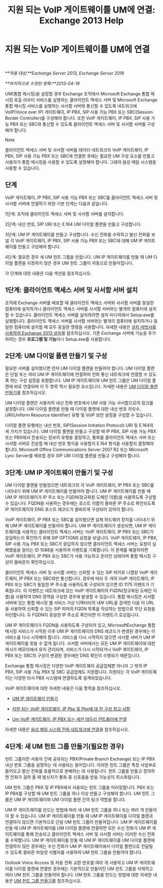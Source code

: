﻿---
title: '지원 되는 VoIP 게이트웨이를 UM에 연결: Exchange 2013 Help'
TOCTitle: 지원 되는 VoIP 게이트웨이를 UM에 연결
ms:assetid: b8dfc8bd-2ee5-418d-b0a4-4fa2ec7e2a2e
ms:mtpsurl: https://technet.microsoft.com/ko-kr/library/Bb124360(v=EXCHG.150)
ms:contentKeyID: 50556072
ms.date: 05/22/2018
mtps_version: v=EXCHG.150
ms.translationtype: MT
---

# 지원 되는 VoIP 게이트웨이를 UM에 연결

 

_**적용 대상:**Exchange Server 2013, Exchange Server 2016_

_**마지막으로 수정된 항목:**2013-04-19_

UM(통합 메시징)을 설정할 경우 Exchange 조직에서 Microsoft Exchange 통합 메시징 호출 라우터 서비스를 실행하는 클라이언트 액세스 서버 및 Microsoft Exchange 통합 메시징 서비스를 실행하는 사서함 서버와 통신할 수 있도록 네트워크에 VoIP(Voice over IP) 게이트웨이, IP PBX, SIP 사용 가능 PBX 또는 SBC(Session Border Controller)를 구성해야 합니다. 또한 VoIP 게이트웨이, IP PBX, SIP 사용 가능 PBX 또는 SBC와 통신할 수 있도록 클라이언트 액세스 서버 및 사서함 서버를 구성해야 합니다.


> [!NOTE]
> 클라이언트 액세스 서버 및 사서함 서버를 데이터 네트워크의 VoIP 게이트웨이, IP PBX, SIP 사용 가능 PBX 또는 SBC에 연결한 후에는 필요한 UM 구성 요소를 만들고 사용자가 통합 메시징을 사용할 수 있도록 설정해야 합니다. 그래야 음성 메일 시스템을 사용할 수 있습니다.



## 단계

VoIP 게이트웨이, IP PBX, SIP 사용 가능 PBX 또는 SBC를 클라이언트 액세스 서버 및 사서함 서버에 연결하기 위한 기본 단계는 다음과 같습니다.

1단계: 조직에 클라이언트 액세스 서버 및 사서함 서버를 설치합니다.

2단계: 내선 번호, SIP URI 또는 E.164 UM 다이얼 플랜을 만들고 구성합니다.

3단계: UM IP 게이트웨이를 만들고 구성합니다. 수신 전화를 수락하고 발신 전화를 보낼 각 VoIP 게이트웨이, IP PBX, SIP 사용 가능 PBX 또는 SBC에 대해 UM IP 게이트웨이를 만들고 구성해야 합니다.

4단계: 필요한 경우 새 UM 헌트 그룹을 만듭니다. UM IP 게이트웨이를 만들 때 UM 다이얼 플랜을 지정하지 않은 경우 UM 헌트 그룹이 자동으로 만들어집니다.

각 단계에 대한 내용은 다음 섹션을 참조하십시오.

## 1단계: 클라이언트 액세스 서버 및 사서함 서버 설치

조직에 Exchange 서버를 배포할 때 클라이언트 액세스 서버와 사서함 서버를 동일한 컴퓨터에 설치하거나 클라이언트 액세스 서버를 사서함 서버와는 별개의 컴퓨터에 설치할 수 있습니다. 클라이언트 액세스 서버를 설치하려면 설치 미디어에서 Setup.exe를 실행합니다. 클라이언트 액세스 서버를 사서함 서버와는 별개의 컴퓨터에 설치하거나 동일한 컴퓨터에 설치할 때 모두 동일한 명령을 사용합니다. 자세한 내용은 [설치 마법사를 사용하여 Exchange 2013 설치](install-exchange-2013-using-the-setup-wizard-exchange-2013-help.md)를 참조하십시오. 기존 Exchange 서버에 기능을 추가하려는 경우 **프로그램 및 기능**이나 Setup.exe를 사용합니다.

## 2단계: UM 다이얼 플랜 만들기 및 구성

필요한 서버를 설치했으면 먼저 UM 다이얼 플랜을 만들어야 합니다. UM 다이얼 플랜은 단일 또는 여러 UM IP 게이트웨이에 연결하여 전화 통신 네트워크에 연결할 수 있도록 하는 구성 설정을 포함합니다. UM IP 게이트웨이와 UM 헌트 그룹은 UM 다이얼 플랜에 바로 연결되며 이 두 항목 역시 필요한 요소입니다. 자세한 내용은 [UM 다이얼 플랜 만들기](create-a-um-dial-plan-exchange-2013-help.md)를 참조하십시오.

UM 다이얼 플랜은 사용자의 내선 전화 번호에서 UM 사용 가능 사서함으로의 링크를 설정합니다. UM 다이얼 플랜을 만들 때 다이얼 플랜에 대한 내선 번호 자릿수, URI(Uniform Resource Identifier) 유형 및 VoIP 보안 설정을 구성할 수 있습니다.

다이얼 플랜 유형에는 내선 번호, SIP(Session Initiation Protocol) URI 및 E.164의 세 가지가 있습니다. UM 다이얼 플랜을 만들고 구성할 때 IP PBX, SIP 사용 가능 PBX 또는 PBX에서 전송되는 정보의 유형을 결정하고, 통화를 클라이언트 액세스 서버 또는 사서함 서버로 전송할 때 내선 번호 형식을 사용할지 E.164 형식을 사용할지 결정해야 합니다. Microsoft Office Communications Server 2007 R2 또는 Microsoft Lync Server를 배포할 경우 SIP URI 다이얼 플랜을 만들고 구성해야 합니다.

## 3단계: UM IP 게이트웨이 만들기 및 구성

UM 다이얼 플랜을 만들었으면 네트워크의 각 VoIP 게이트웨이, IP PBX 또는 SBC를 나타내기 위해 UM IP 게이트웨이를 만들어야 합니다. UM IP 게이트웨이를 만들 때 UM IP 게이트웨이가 IP 주소 또는 FQDN(정규화된 도메인 이름)을 사용하도록 구성할 수 있습니다. FQDN을 사용하는 경우에는 호스트 이름이 올바른 IP 주소로 확인되도록 IP 게이트웨이의 DNS 호스트 레코드가 올바르게 구성되어 있어야 합니다.

VoIP 게이트웨이, IP PBX 또는 SBC를 설치했으면 실제 하드웨어 장치를 나타내기 위해 UM IP 게이트웨이를 만들어야 합니다. UM IP 게이트웨이가 생성되면, UM IP 게이트웨이를 사용하는 클라이언트 액세스 서버는 VoIP 게이트웨이, IP PBX 또는 SBC가 응답하는지 확인하기 위해 SIP OPTIONS 요청을 보냅니다. VoIP 게이트웨이, IP PBX, SIP 사용 가능 PBX 또는 SBC가 응답하지 않으면 클라이언트 액세스 서버는 요청이 실패했음을 알리는 ID 1088을 사용하여 이벤트를 기록합니다. 이 문제를 해결하려면 VoIP 게이트웨이, IP PBX 또는 SBC가 사용 가능하고 온라인 상태이며 통합 메시징 구성이 올바른지 확인하십시오.

클라이언트 액세스 서버 및 사서함 서버는 신뢰할 수 있는 SIP 피어로 나열된 VoIP 게이트웨이, IP PBX 또는 SBC와만 통신합니다. 경우에 따라 두 개의 VoIP 게이트웨이, IP PBX 또는 SBC가 동일한 IP 주소를 사용하도록 구성되어 있으면 ID 1175 이벤트가 기록됩니다. 이 이벤트는 네트워크에 있는 VoIP 게이트웨이의 FQDN(정규화된 도메인 이름)을 사용하여 DNS 영역을 구성한 경우에 발생할 수 있습니다. 통합 메시징은 사서함 서버에 있는 통합 메시징 웹 서비스 가상 디렉터리의 내부 URL을 검색한 다음 이 URL을 사용하여 신뢰할 수 있는 SIP 피어의 FQDN 목록을 작성하는 방법으로 무단 요청을 차단합니다. 두 FQDN이 동일한 IP 주소로 확인되면 이 이벤트가 로깅됩니다.

UM IP 게이트웨이가 FQDN을 사용하도록 구성되어 있고, MicrosoftExchange 통합 메시징 서비스가 시작된 이후 UM IP 게이트웨이의 DNS 레코드가 변경된 경우에는 이 서비스를 다시 시작해야 합니다. 서비스를 다시 시작하지 않으면 사서함 서버가 UM IP 게이트웨이를 찾을 수 없게 됩니다. 사서함 서버에서는 모든 UM IP 게이트웨이에 대한 캐시가 메모리에서 유지 관리되며, 서비스가 다시 시작되거나 VoIP 게이트웨이, IP PBX 또는 SBC의 구성이 변경된 경우에만 DNS 확인이 수행되기 때문입니다.

Exchange 통합 메시징은 다양한 VoIP 게이트웨이 공급업체뿐 아니라 그 밖의 IP PBX, SIP 사용 가능 PBX 및 SBC 공급업체도 지원합니다. 지원되는 각 VoIP 게이트웨이는 다양한 타사 PBX 시스템에 연결하도록 설계되었습니다.

VoIP 게이트웨이에 대한 자세한 내용은 다음 항목을 참조하십시오.

  - [UM IP 게이트웨이 만들기](create-a-um-ip-gateway-exchange-2013-help.md)

  - [지원 되는 VoIP 게이트웨이, IP Pbx 및 Pbx에 대 한 구성 참고 사항](configuration-notes-for-supported-voip-gateways-ip-pbxs-and-pbxs-exchange-2013-help.md)

  - [Um VoIP 게이트웨이, IP PBX 또는 세션 테두리 컨트롤러에 연결](connect-a-voip-gateway-ip-pbx-or-session-border-controller-to-um-exchange-2013-help.md)

자세한 내용은 [음성 메일 시스템 전화 네트워크에 연결](connect-your-voice-mail-system-to-your-telephone-network-exchange-2013-help.md)을 참조하십시오.

## 4단계: 새 UM 헌트 그룹 만들기(필요한 경우)

헌트 그룹이란 사용자 간에 공유되는 PBX(Private Branch Exchange) 또는 IP PBX 내선 번호 그룹을 설명하는 데 사용되는 용어입니다. 이러한 헌트 그룹은 특정 사업부로 들어오고 발신 전화를 효율적으로 분배하는 데 사용됩니다. 헌트 그룹을 만들고 정의하면 전화가 걸려 올 때 발신자가 통화 중 신호음을 받을 가능성이 최소화됩니다.

UM 헌트 그룹은 PBX 및 IP PBX에서 사용되는 헌트 그룹을 미러링합니다. PBX 또는 IP PBX를 구성할 때 UM 헌트 그룹을 하나 이상 만들고 구성해야 합니다. UM 헌트 그룹은 UM IP 게이트웨이와 UM 다이얼 플랜 간의 링크 역할을 합니다.

UM IP 게이트웨이를 만드는 방법에 따라 새 UM 헌트 그룹을 하나 또는 여러 개 만들어야 할 수 있습니다. UM IP 게이트웨이를 만들 때 UM IP 게이트웨이를 다이얼 플랜과 연결하지 않으면 기본적으로 단일 UM 헌트 그룹이 만들어집니다. UM IP 게이트웨이를 만들 때 UM IP 게이트웨이를 UM 다이얼 플랜에 연결하면 모든 수신 전화가 UM IP 게이트웨이를 통해 전송되고 클라이언트 액세스 서버 및 사서함 서버는 이러한 수신 전화를 수락합니다. UM IP 게이트웨이를 만들 때 UM IP 게이트웨이를 UM 다이얼 플랜에 연결하지 않은 경우에는 수신 전화가 UM IP 게이트웨이에서 다이얼 플랜으로 전달될 수 있도록 올바른 파일럿 식별자를 사용하여 UM 헌트 그룹을 만들어야 합니다.

Outlook Voice Access 및 자동 전화 교환 번호를 여러 개 사용하고 UM IP 게이트웨이를 다이얼 플랜에 연결한 경우에는 기본적으로 만들어진 UM 헌트 그룹을 삭제하고 여러 UM 헌트 그룹을 만들어야 합니다. UM 헌트 그룹을 만드는 방법에 대한 자세한 내용은 [UM 헌트 그룹 만들기](create-a-um-hunt-group-exchange-2013-help.md)를 참조하십시오.

